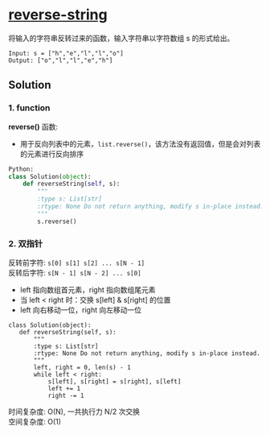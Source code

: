 # [reverse-string](https://leetcode-cn.com/problems/reverse-string/)

将输入的字符串反转过来的函数，输入字符串以字符数组 s 的形式给出。
```
Input: s = ["h","e","l","l","o"]
Output: ["o","l","l","e","h"]
```
## Solution 
### 1. function
**reverse()** 函数:
* 用于反向列表中的元素，```list.reverse()```，该方法没有返回值，但是会对列表的元素进行反向排序
```Python
Python:
class Solution(object):
    def reverseString(self, s):
        """
        :type s: List[str]
        :rtype: None Do not return anything, modify s in-place instead.
        """
        s.reverse()
 ```
 
 ### 2. 双指针
 反转前字符: ```s[0] s[1] s[2] ... s[N - 1]```     
 反转后字符: ```s[N - 1] s[N - 2] ... s[0]```     
 * left 指向数组首元素，right 指向数组尾元素
 * 当 left < right 时：交换 s[left] & s[right] 的位置
 * left 向右移动一位，right 向左移动一位
 ```
 class Solution(object):
    def reverseString(self, s):
        """
        :type s: List[str]
        :rtype: None Do not return anything, modify s in-place instead.
        """
        left, right = 0, len(s) - 1
        while left < right:
            s[left], s[right] = s[right], s[left]
            left += 1
            right -= 1 
   ```
   时间复杂度: O(N), 一共执行力 N/2 次交换     
   空间复杂度: O(1)
